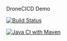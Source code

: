 DroneCICD Demo


[![Build Status](https://cloud.drone.io/api/badges/hisopfun/DroneCICD/status.svg?ref=refs/heads/master)](https://cloud.drone.io/hisopfun/DroneCICD)

[![Java CI with Maven](https://github.com/hisopfun/DroneCICD/actions/workflows/maven.yml/badge.svg)](https://github.com/hisopfun/DroneCICD/actions/workflows/maven.yml)
